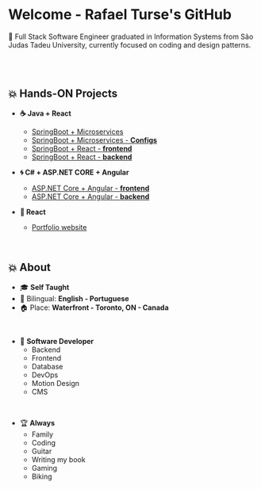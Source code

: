 # Welcome - Rafael Turse's GitHub

💬 Full Stack Software Engineer graduated in Information Systems from São Judas Tadeu University, currently focused on coding and design patterns.

<br>
<br>

##  :boom: Hands-ON Projects
- **☕ Java + React**
  - [SpringBoot + Microservices](https://github.com/rafaelturse/hands-on-java-spring-microservice)
  - [SpringBoot + Microservices - **Configs**](https://github.com/rafaelturse/hands-on-java-spring-microservice-configs)
  - [SpringBoot + React - **frontend**](https://github.com/rafaelturse/hands-on-springboot-react-school-app)
  - [SpringBoot + React - **backend**](https://github.com/rafaelturse/hands-on-springboot-react-school)

- **🌀 C# + ASP.NET CORE + Angular**
  - [ASP.NET Core + Angular - **frontend**](https://github.com/rafaelturse/hands-on-aspnetcore-angular-proagile-webapp)
  - [ASP.NET Core + Angular - **backend**](https://github.com/rafaelturse/hands-on-aspnetcore-angular-proagile)  

- **🎨 React**
  - [Portfolio website](https://github.com/rafaelturse/portfolio)

<br>

<!--
##  :boom: GitHub Stats
<div align="center">
  <img height="160em"   
       align="center" src="https://github-readme-stats.vercel.app/api?username=rafaelturse&show_icons=true&theme=highcontrast&include_all_commits=true&count_private=true"
  >
  <img height="160em" 
       align="center" 
       src="https://github-readme-stats.vercel.app/api/top-langs/?username=rafaelturse&&layout=compact&hide=shell&theme=highcontrast"
  >
</div>

<br>
-->

##  :boom: About

- :mortar_board: **Self Taught**
- :loudspeaker: Bilingual: **English - Portuguese**
- :house: Place: **Waterfront - Toronto, ON - Canada**

<br>

- :wrench: **Software Developer**
  - Backend
  - Frontend
  - Database
  - DevOps
  - Motion Design
  - CMS

<br>

- :trophy: **Always** 
  - Family
  - Coding
  - Guitar
  - Writing my book
  - Gaming
  - Biking
